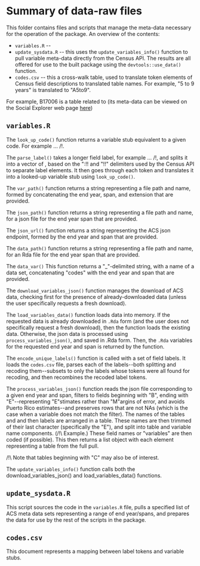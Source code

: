 # Summary of data-raw files

This folder contains files and scripts that manage the meta-data necessary for the operation of the package. An overview of the contents:

* `variables.R` -- 
* `update_sysdata.R` -- this uses the `update_variables_info()` function to pull variable meta-data directly from the Census API. The results are all offered for use to the built package using the `devtools::use_data()` function.
* `codes.csv` -- this a cross-walk table, used to translate token elements of Census field descriptions to translated table names. For example, "5 to 9 years" is translated to "A5to9".


For example, B17006 is a table related to (its meta-data can be viewed on the Social Explorer web page [here](https://www.socialexplorer.com/data/ACS2014_5yr/metadata/?ds=ACS14_5yr&table=B17006))

## `variables.R`

The `look_up_code()` function returns a variable stub equivalent to a given code. For example ... /!\.

The `parse_label()` takes a longer field label, for example ... /!\, and splits it into a vector of , based on the ":!! and "!!" delimiters used by the Census API to separate label elements. It then goes through each token and translates it into a looked-up variable stub using `look_up_code()`.

The `var_path()` function returns a string representing a file path and name, formed by concatenating the end year, span, and extension that are provided.

The `json_path()` function returns a string representing a file path and name, for a json file for the end year span that are provided.

The `json_url()` function returns a string representing the ACS json endpoint, formed by the end year and span that are provided.

The `data_path()` function returns a string representing a file path and name, for an Rda file for the end year span that are provided.

The `data_var()` This function returns a "_"-delimited string, with a name of a data set, concatenating "codes" with the end year and span that are provided.

The `download_variables_json()` function manages the download of ACS data, checking first for the presence of already-downloaded data (unless the user specifically requests a fresh download).

The `load_variables_data()` function loads data into memory. If the requested data is already downloaded in `.Rda` form (and the user does not specifically request a fresh download), then the function loads the existing data. Otherwise, the json data is processed using `process_variables_json()`, and saved in .Rda form. Then, the `.Rda` variables for the requested end year and span is returned by the function.

The `encode_unique_labels()` function is called with a set of field labels. It loads the `codes.csv` file, parses each of the labels--both splitting and recoding them--subsets to only the labels whose tokens were all found for recoding, and then recombines the recoded label tokens.

The `process_variables_json()` function reads the json file corresponding to a given end year and span, filters to fields beginning with "B", ending with "E"--representing "E"stimates rather than "M"argins of error, and avoids Puerto Rico estimates--and preserves rows that are not NAs  (which is the case when a variable does not match the filter). The names of the tables and and then labels are arranged in a table. These names are then trimmed of their last character (specifically the "E"), and split into table and variable name components. (/!\ Example.) These field names or "variables" are then coded (if possible). This then returns a list object with each element representing a table from the full pull.

/!\ Note that tables beginning with "C" may also be of interest.

The `update_variables_info()` function calls both the download_variables_json() and load_variables_data() functions.


## `update_sysdata.R`

This script sources the code in the `variables.R` file, pulls a specified list of ACS meta data sets representing a range of end year/spans, and prepares the data for use by the rest of the scripts in the package.

## `codes.csv`

This document represents a mapping between label tokens and variable stubs.